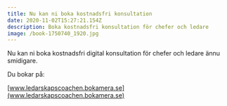```yaml
---
title: Nu kan ni boka kostnadsfri konsultation
date: 2020-11-02T15:27:21.154Z
description: Boka kostnadsfri konsultation för chefer och ledare
image: /book-1750740_1920.jpg
---
```

Nu kan ni boka kostnadsfri digital konsultation för chefer och ledare ännu smidigare.

Du bokar på:

[www.ledarskapscoachen.bokamera.se](www.ledarskapscoachen.bokamera.se)